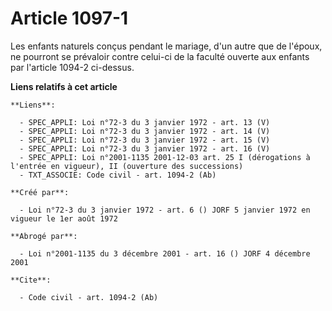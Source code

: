 # Article 1097-1

Les enfants naturels conçus pendant le mariage, d'un autre que de l'époux, ne pourront se prévaloir contre celui-ci de la
faculté ouverte aux enfants par l'article 1094-2 ci-dessus.

**Liens relatifs à cet article**

	**Liens**:

	  - SPEC_APPLI: Loi n°72-3 du 3 janvier 1972 - art. 13 (V)
	  - SPEC_APPLI: Loi n°72-3 du 3 janvier 1972 - art. 14 (V)
	  - SPEC_APPLI: Loi n°72-3 du 3 janvier 1972 - art. 15 (V)
	  - SPEC_APPLI: Loi n°72-3 du 3 janvier 1972 - art. 16 (V)
	  - SPEC_APPLI: Loi n°2001-1135 2001-12-03 art. 25 I (dérogations à l'entrée en vigueur), II (ouverture des successions)
	  - TXT_ASSOCIE: Code civil - art. 1094-2 (Ab)

	**Créé par**:

	  - Loi n°72-3 du 3 janvier 1972 - art. 6 () JORF 5 janvier 1972 en vigueur le 1er août 1972

	**Abrogé par**:

	  - Loi n°2001-1135 du 3 décembre 2001 - art. 16 () JORF 4 décembre 2001

	**Cite**:

	  - Code civil - art. 1094-2 (Ab)
